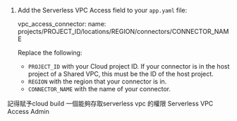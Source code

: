 1.  Add the Serverless VPC Access field to your `app.yaml` file:
    
    vpc_access_connector:
     name: projects/PROJECT_ID/locations/REGION/connectors/CONNECTOR_NAME
    
    Replace the following:
    
    -   `PROJECT_ID` with your Cloud project ID. If your connector is in the host project of a Shared VPC, this must be the ID of the host project.
    -   `REGION` with the region that your connector is in.
    -   `CONNECTOR_NAME` with the name of your connector.



記得賦予cloud build 一個能夠存取serverless vpc 的權限
Serverless VPC Access Admin